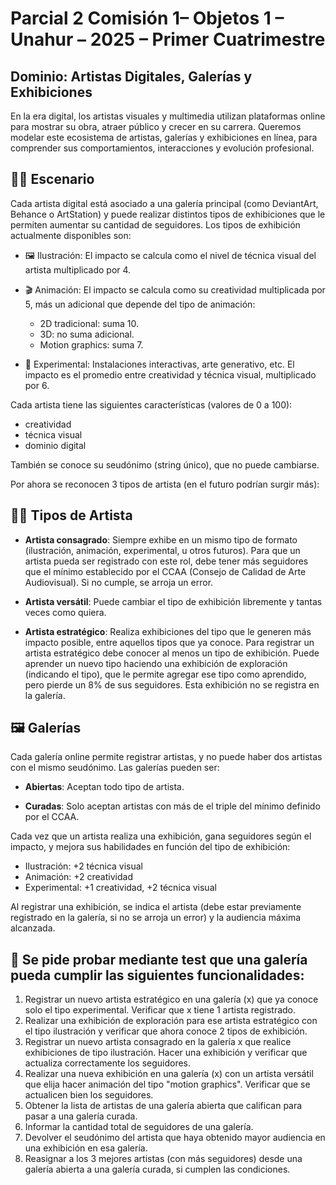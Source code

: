 # Parcial 2 Comisión 1– Objetos 1 – Unahur – 2025 – Primer Cuatrimestre

## Dominio: Artistas Digitales, Galerías y Exhibiciones
En la era digital, los artistas visuales y multimedia utilizan plataformas online para mostrar su obra, atraer público y crecer en su carrera. Queremos modelar este ecosistema de artistas, galerías y exhibiciones en línea, para comprender sus comportamientos, interacciones y evolución profesional.

## 🧑‍🎨 Escenario
Cada artista digital está asociado a una galería principal (como DeviantArt, Behance o ArtStation) y puede realizar distintos tipos de exhibiciones que le permiten aumentar su cantidad de seguidores.
Los tipos de exhibición actualmente disponibles son:
- 🖼️ Ilustración: El impacto se calcula como el nivel de técnica visual del artista multiplicado por 4.

- 🎬 Animación: El impacto se calcula como su creatividad multiplicada por 5, más un adicional que depende del tipo de animación:
    - 2D tradicional: suma 10.
    - 3D: no suma adicional.
    - Motion graphics: suma 7.

- 🧪 Experimental: Instalaciones interactivas, arte generativo, etc. El impacto es el promedio entre creatividad y técnica visual, multiplicado por 6.

Cada artista tiene las siguientes características (valores de 0 a 100):
- creatividad
- técnica visual
- dominio digital

También se conoce su seudónimo (string único), que no puede cambiarse.

Por ahora se reconocen 3 tipos de artista (en el futuro podrían surgir más):

## 👨‍🏫 Tipos de Artista
- **Artista consagrado**: Siempre exhibe en un mismo tipo de formato (ilustración, animación, experimental, u otros futuros). Para que un artista pueda ser registrado con este rol, debe tener más seguidores que el mínimo establecido por el CCAA (Consejo de Calidad de Arte Audiovisual). Si no cumple, se arroja un error.

- **Artista versátil**: Puede cambiar el tipo de exhibición libremente y tantas veces como quiera.

- **Artista estratégico**: Realiza exhibiciones del tipo que le generen más impacto posible, entre aquellos tipos que ya conoce. Para registrar un artista estratégico debe conocer al menos un tipo de exhibición. Puede aprender un nuevo tipo haciendo una exhibición de exploración (indicando el tipo), que le permite agregar ese tipo como aprendido, pero pierde un 8% de sus seguidores. Esta exhibición no se registra en la galería.

## 🖼️ Galerías
Cada galería online permite registrar artistas, y no puede haber dos artistas con el mismo seudónimo. Las galerías pueden ser:
- **Abiertas**: Aceptan todo tipo de artista.

- **Curadas**: Solo aceptan artistas con más de el triple del mínimo definido por el CCAA.


Cada vez que un artista realiza una exhibición, gana seguidores según el impacto, y mejora sus habilidades en función del tipo de exhibición:
- Ilustración: +2 técnica visual
- Animación: +2 creatividad
- Experimental: +1 creatividad, +2 técnica visual

Al registrar una exhibición, se indica el artista (debe estar previamente registrado en la galería, si no se arroja un error) y la audiencia máxima alcanzada.

## 🧪 Se pide probar mediante test que una galería pueda cumplir las siguientes funcionalidades:
1. Registrar un nuevo artista estratégico en una galería (x) que ya conoce solo el tipo experimental. Verificar que x tiene 1 artista registrado.
2. Realizar una exhibición de exploración para ese artista estratégico con el tipo ilustración y verificar que ahora conoce 2 tipos de exhibición.
3. Registrar un nuevo artista consagrado en la galería x que realice exhibiciones de tipo ilustración. Hacer una exhibición y verificar que actualiza correctamente los seguidores.
4. Realizar una nueva exhibición en una galería (x) con un artista versátil que elija hacer animación del tipo "motion graphics". Verificar que se actualicen bien los seguidores.
5. Obtener la lista de artistas de una galería abierta que califican para pasar a una galería curada.
6. Informar la cantidad total de seguidores de una galería.
7. Devolver el seudónimo del artista que haya obtenido mayor audiencia en una exhibición en esa galería.
8. Reasignar a los 3 mejores artistas (con más seguidores) desde una galería abierta a una galería curada, si cumplen las condiciones.
